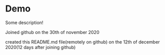 # Demo

Some description!

Joined github on the 30th of november 2020

created this README.md file(remotely on github) on the 12th of december 2020(12 days after joining github)
